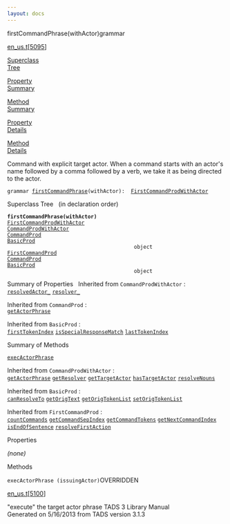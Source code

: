 ```yaml
---
layout: docs
---
```

<span class="title">firstCommandPhrase(withActor)</span><span class="type">grammar</span>

[en_us.t](../file/en_us.t.html)\[[5095](../source/en_us.t.html#5095)\]

[Superclass  
Tree](#_SuperClassTree_)

[Property  
Summary](#_PropSummary_)

[Method  
Summary](#_MethodSummary_)

[Property  
Details](#_Properties_)

[Method  
Details](#_Methods_)



Command with explicit target actor. When a command starts with an
actor's name followed by a comma followed by a verb, we take it as being
directed to the actor.

`grammar `<span class="gramalt">[`firstCommandPhrase`](../object/firstCommandPhrase.html)`(withActor)`</span>` :   `[`FirstCommandProdWithActor`](../object/FirstCommandProdWithActor.html)



<span id="_SuperClassTree_"></span>



<span class="hdln">Superclass Tree</span>   (in declaration order)



**`firstCommandPhrase(withActor)`**  
[`FirstCommandProdWithActor`](../object/FirstCommandProdWithActor.html)  
[`CommandProdWithActor`](../object/CommandProdWithActor.html)  
[`CommandProd`](../object/CommandProd.html)  
[`BasicProd`](../object/BasicProd.html)  
`                                         object`  
[`FirstCommandProd`](../object/FirstCommandProd.html)  
[`CommandProd`](../object/CommandProd.html)  
[`BasicProd`](../object/BasicProd.html)  
`                                         object`  
<span id="_PropSummary_"></span>



<span class="hdln">Summary of Properties</span>  
Inherited from `CommandProdWithActor` :  
[`resolvedActor_`](../object/CommandProdWithActor.html#resolvedActor_) [`resolver_`](../object/CommandProdWithActor.html#resolver_)

Inherited from `CommandProd` :  
[`getActorPhrase`](../object/CommandProd.html#getActorPhrase)

Inherited from `BasicProd` :  
[`firstTokenIndex`](../object/BasicProd.html#firstTokenIndex) [`isSpecialResponseMatch`](../object/BasicProd.html#isSpecialResponseMatch) [`lastTokenIndex`](../object/BasicProd.html#lastTokenIndex)
<span id="_MethodSummary_"></span>



<span class="hdln">Summary of Methods</span>  



[`execActorPhrase`](#execActorPhrase)



Inherited from `CommandProdWithActor` :  
[`getActorPhrase`](../object/CommandProdWithActor.html#getActorPhrase) [`getResolver`](../object/CommandProdWithActor.html#getResolver) [`getTargetActor`](../object/CommandProdWithActor.html#getTargetActor) [`hasTargetActor`](../object/CommandProdWithActor.html#hasTargetActor) [`resolveNouns`](../object/CommandProdWithActor.html#resolveNouns)



Inherited from `BasicProd` :  
[`canResolveTo`](../object/BasicProd.html#canResolveTo) [`getOrigText`](../object/BasicProd.html#getOrigText) [`getOrigTokenList`](../object/BasicProd.html#getOrigTokenList) [`setOrigTokenList`](../object/BasicProd.html#setOrigTokenList)

Inherited from `FirstCommandProd` :  
[`countCommands`](../object/FirstCommandProd.html#countCommands) [`getCommandSepIndex`](../object/FirstCommandProd.html#getCommandSepIndex) [`getCommandTokens`](../object/FirstCommandProd.html#getCommandTokens) [`getNextCommandIndex`](../object/FirstCommandProd.html#getNextCommandIndex) [`isEndOfSentence`](../object/FirstCommandProd.html#isEndOfSentence) [`resolveFirstAction`](../object/FirstCommandProd.html#resolveFirstAction)
<span id="_Properties_"></span>



<span class="hdln">Properties</span>  



*(none)* <span id="_Methods_"></span>



<span class="hdln">Methods</span>  



<span id="execActorPhrase"></span>

`execActorPhrase (issuingActor)`<span class="rem">OVERRIDDEN</span>

[en_us.t](../file/en_us.t.html)\[[5100](../source/en_us.t.html#5100)\]



"execute" the target actor phrase
TADS 3 Library Manual  
Generated on 5/16/2013 from TADS version 3.1.3


